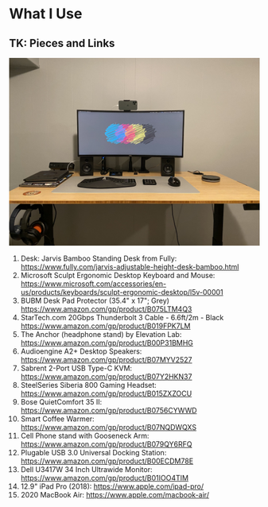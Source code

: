 # What I Use

## TK: Pieces and Links

![A photo of my desk, cleaned, and fully assembled for work.](/static/what-i-use/desktop.jpg)

1. Desk: Jarvis Bamboo Standing Desk from Fully: https://www.fully.com/jarvis-adjustable-height-desk-bamboo.html
2. Microsoft Sculpt Ergonomic Desktop Keyboard and Mouse: https://www.microsoft.com/accessories/en-us/products/keyboards/sculpt-ergonomic-desktop/l5v-00001
3. BUBM Desk Pad Protector (35.4" x 17"; Grey) https://www.amazon.com/gp/product/B075LTM4Q3
4. StarTech.com 20Gbps Thunderbolt 3 Cable - 6.6ft/2m - Black https://www.amazon.com/gp/product/B019FPK7LM
5. The Anchor (headphone stand) by Elevation Lab: https://www.amazon.com/gp/product/B00P31BMHG
6. Audioengine A2+ Desktop Speakers: https://www.amazon.com/gp/product/B07MYV2527
7. Sabrent 2-Port USB Type-C KVM: https://www.amazon.com/gp/product/B07Y2HKN37
8. SteelSeries Siberia 800 Gaming Headset: https://www.amazon.com/gp/product/B015ZXZOCU
9. Bose QuietComfort 35 II: https://www.amazon.com/gp/product/B0756CYWWD
10. Smart Coffee Warmer: https://www.amazon.com/gp/product/B07NQDWQXS
11. Cell Phone stand with Gooseneck Arm: https://www.amazon.com/gp/product/B079QY6RFQ
12. Plugable USB 3.0 Universal Docking Station: https://www.amazon.com/gp/product/B00ECDM78E
13. Dell U3417W 34 Inch Ultrawide Monitor: https://www.amazon.com/gp/product/B01IOO4TIM
14. 12.9" iPad Pro (2018): https://www.apple.com/ipad-pro/
15. 2020 MacBook Air: https://www.apple.com/macbook-air/
